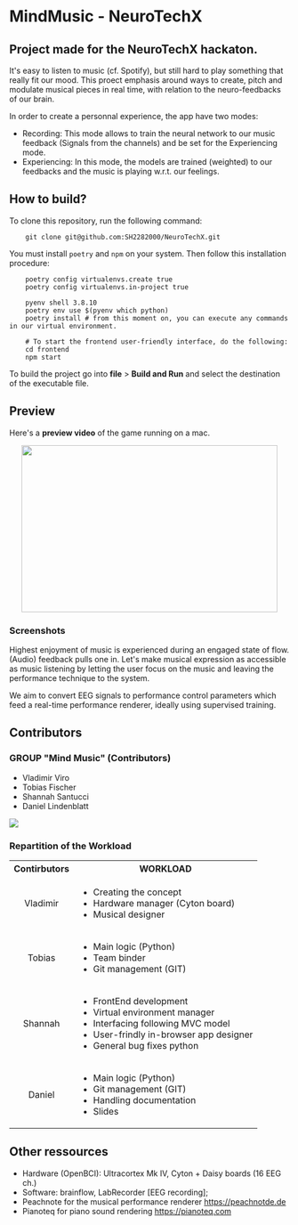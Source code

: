 # MindMusic - NeuroTechX
## Project made for the NeuroTechX hackaton.

It's easy to listen to music (cf. Spotify), but still hard to play something that really fit our mood.​ This proect emphasis around ways to create, pitch and modulate musical pieces in real time, with relation to the neuro-feedbacks of our brain. 

In order to create a personnal experience, the app have two modes: 
 - Recording: This mode allows to train the neural network to our music feedback (Signals from the channels) and be set for the Experiencing mode.
 - Experiencing: In this mode, the models are trained (weighted) to our feedbacks and the music is playing w.r.t. our feelings.


## How to build? 

To clone this repository, run the following command:
```
    git clone git@github.com:SH2282000/NeuroTechX.git
```

You must install `poetry` and `npm` on your system. Then follow this installation procedure:
```
    poetry config virtualenvs.create true
    poetry config virtualenvs.in-project true

    pyenv shell 3.8.10
    poetry env use $(pyenv which python)
    poetry install # from this moment on, you can execute any commands in our virtual environment.

    # To start the frontend user-friendly interface, do the following:
    cd frontend 
    npm start
```

To build the project go into **file** > **Build and Run** and select the destination of the executable file.

## Preview 

Here's a **preview video** of the game running on a mac.
<p align="center">
 <a href="https://youtu.be/vh3UYR2Gg8w">
  <img width="460" height="300" src="">
 </a>
</p>

### Screenshots

Highest enjoyment of music is experienced during an engaged state of flow. ​(Audio) feedback pulls one in.​ Let's make musical expression as accessible as music listening by letting the user focus on the music and leaving the performance technique to the system.​
​

We aim to convert EEG signals to performance control parameters which feed a real-time performance renderer, ideally using supervised training.​

## Contributors
### GROUP "Mind Music" (Contributors)
 - Vladimir Viro
 - Tobias Fischer
 - Shannah Santucci
 - Daniel Lindenblatt

[![](https://contrib.rocks/image?repo=SH2282000/NeuroTechX)](https://github.com/SH2282000/NeuroTechX/graphs/contributors)


### Repartition of the Workload
<table>
  <tbody>
    <tr>
      <th align="center">Contirbutors</th>
      <th align="center">WORKLOAD</th>
    </tr>
    <tr>
      <td align="center">Vladimir</td>
      <td align="left">
        <ul>
          <li>Creating the concept</li>
          <li>Hardware manager (Cyton board)</li>
          <li>Musical designer</li>
        </ul>
      </td>
    </tr>
    <tr>
      <td align="center">Tobias</td>
      <td align="left">
        <ul>
          <li>Main logic (Python)</li>
          <li>Team binder</li>
          <li>Git management (GIT)</li>
        </ul>
      </td>
    </tr>
    <tr>
      <td align="center">Shannah</td>
      <td align="left">
        <ul>
          <li>FrontEnd development</li>
          <li>Virtual environment manager</li>
          <li>Interfacing following MVC model</li>
          <li>User-frindly in-browser app designer</li>
          <li>General bug fixes python</li>
        </ul>
      </td>
    </tr>
        <tr>
      <td align="center">Daniel</td>
      <td align="left">
        <ul>
          <li>Main logic (Python)</li>
          <li>Git management (GIT)</li>
          <li>Handling documentation</li>
          <li>Slides</li>
        </ul>
      </td>
    </tr>
  </tbody>
</table>

## Other ressources
 - Hardware (OpenBCI): Ultracortex Mk IV, Cyton + Daisy boards (16 EEG ch.)​
 - Software: brainflow, LabRecorder [EEG recording];​
 - Peachnote for the musical performance renderer https://peachnotde.de ​
 - Pianoteq for piano sound rendering https://pianoteq.com 
